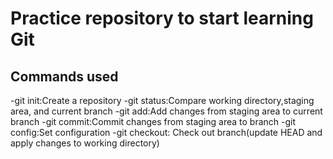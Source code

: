 # Practice repository to start learning Git

## Commands used

-git init:Create a repository
-git status:Compare working directory,staging area, and current branch
-git add:Add changes from staging area to current branch
-git commit:Commit changes from staging area to branch
-git config:Set configuration
-git checkout: Check out branch(update HEAD and apply changes to working directory)
